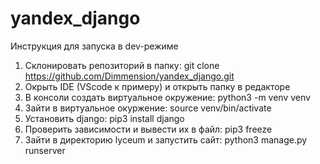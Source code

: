 # yandex_django
Инструкция для запуска в dev-режиме

1. Склонировать репозиторий в папку: git clone https://github.com/Dimmension/yandex_django.git
2. Окрыть IDE (VScode к примеру) и открыть папку в редакторе 
3. В консоли создать виртуальное окружение: python3 -m venv venv
4. Зайти в виртуальное окуржение: source venv/bin/activate
5. Установить django: pip3 install django
6. Проверить зависимости и вывести их в файл: pip3 freeze
7. Зайти в директорию lyceum и запустить сайт: python3 manage.py runserver
